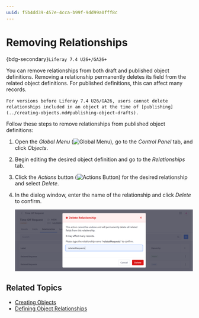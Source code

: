 ```yaml
---
uuid: f5b4dd39-457e-4cca-b99f-9dd99a0fff8c
---
```

# Removing Relationships

{bdg-secondary}`Liferay 7.4 U26+/GA26+`

You can remove relationships from both draft and published object definitions. Removing a relationship permanently deletes its field from the related object definitions. For published definitions, this can affect many records.

```{important}
For versions before Liferay 7.4 U26/GA26, users cannot delete relationships included in an object at the time of [publishing](../creating-objects.md#publishing-object-drafts).
```

Follow these steps to remove relationships from published object definitions:

1. Open the *Global Menu* (![Global Menu](../../../../images/icon-applications-menu.png)), go to the *Control Panel* tab, and click *Objects*.

1. Begin editing the desired object definition and go to the *Relationships* tab.

1. Click the *Actions* button (![Actions Button](../../../../images/icon-actions.png)) for the desired relationship and select *Delete*.

1. In the dialog window, enter the name of the relationship and click *Delete* to confirm.

   ![Enter the name of the relationship and click Done.](./removing-relationships/images/01.png)

## Related Topics

* [Creating Objects](../creating-objects.md)
* [Defining Object Relationships](./defining-object-relationships.md)
